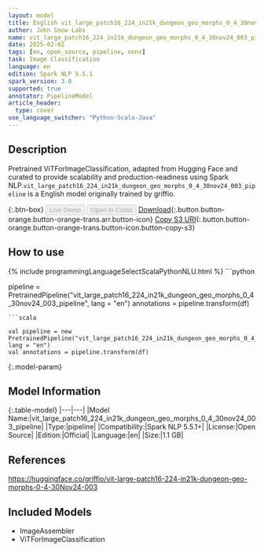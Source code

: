 ```yaml
---
layout: model
title: English vit_large_patch16_224_in21k_dungeon_geo_morphs_0_4_30nov24_003_pipeline pipeline ViTForImageClassification from griffio
author: John Snow Labs
name: vit_large_patch16_224_in21k_dungeon_geo_morphs_0_4_30nov24_003_pipeline
date: 2025-02-02
tags: [en, open_source, pipeline, onnx]
task: Image Classification
language: en
edition: Spark NLP 5.5.1
spark_version: 3.0
supported: true
annotator: PipelineModel
article_header:
  type: cover
use_language_switcher: "Python-Scala-Java"
---
```


## Description

Pretrained ViTForImageClassification, adapted from Hugging Face and curated to provide scalability and production-readiness using Spark NLP.`vit_large_patch16_224_in21k_dungeon_geo_morphs_0_4_30nov24_003_pipeline` is a English model originally trained by griffio.

{:.btn-box}
<button class="button button-orange" disabled>Live Demo</button>
<button class="button button-orange" disabled>Open in Colab</button>
[Download](https://s3.amazonaws.com/auxdata.johnsnowlabs.com/public/models/vit_large_patch16_224_in21k_dungeon_geo_morphs_0_4_30nov24_003_pipeline_en_5.5.1_3.0_1738472811609.zip){:.button.button-orange.button-orange-trans.arr.button-icon}
[Copy S3 URI](s3://auxdata.johnsnowlabs.com/public/models/vit_large_patch16_224_in21k_dungeon_geo_morphs_0_4_30nov24_003_pipeline_en_5.5.1_3.0_1738472811609.zip){:.button.button-orange.button-orange-trans.button-icon.button-copy-s3}

## How to use



<div class="tabs-box" markdown="1">
{% include programmingLanguageSelectScalaPythonNLU.html %}
```python

pipeline = PretrainedPipeline("vit_large_patch16_224_in21k_dungeon_geo_morphs_0_4_30nov24_003_pipeline", lang = "en")
annotations =  pipeline.transform(df)   

```
```scala

val pipeline = new PretrainedPipeline("vit_large_patch16_224_in21k_dungeon_geo_morphs_0_4_30nov24_003_pipeline", lang = "en")
val annotations = pipeline.transform(df)

```
</div>

{:.model-param}
## Model Information

{:.table-model}
|---|---|
|Model Name:|vit_large_patch16_224_in21k_dungeon_geo_morphs_0_4_30nov24_003_pipeline|
|Type:|pipeline|
|Compatibility:|Spark NLP 5.5.1+|
|License:|Open Source|
|Edition:|Official|
|Language:|en|
|Size:|1.1 GB|

## References

https://huggingface.co/griffio/vit-large-patch16-224-in21k-dungeon-geo-morphs-0-4-30Nov24-003

## Included Models

- ImageAssembler
- ViTForImageClassification